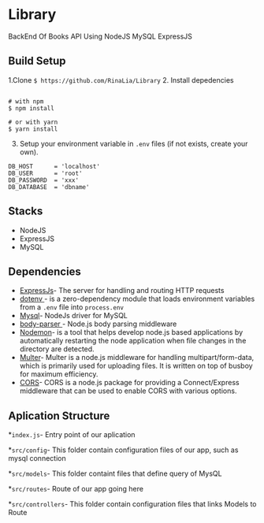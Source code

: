 # Library
BackEnd Of Books API Using NodeJS MySQL ExpressJS

## Build Setup
1.Clone ```$ https://github.com/RinaLia/Library```
2. Install depedencies
```

# with npm
$ npm install

# or with yarn
$ yarn install
```
3. Setup your environment variable in ```.env``` files (if not exists, create your own).
```
DB_HOST      = 'localhost'
DB_USER      = 'root'
DB_PASSWORD  = 'xxx'
DB_DATABASE  = 'dbname'
```

## Stacks
* NodeJS
* ExpressJS
* MySQL

## Dependencies
* [ExpressJs](#ExpressJs)- The server for handling and routing HTTP requests
* [dotenv ](#dotenv)- is a zero-dependency module that loads environment variables from a ```.env``` file into ```process.env```
* [Mysql](#setup)- NodeJs driver for MySQL
* [body-parser ](#body-parser)- Node.js body parsing middleware
* [Nodemon](#Nodemon)- is a tool that helps develop node.js based applications by automatically restarting the node application when file changes in the directory are detected.
* [Multer](#Multer)- Multer is a node.js middleware for handling multipart/form-data, which is primarily used for uploading files. It is written on top of busboy for maximum efficiency.
* [CORS](#CORS)- CORS is a node.js package for providing a Connect/Express middleware that can be used to enable CORS with various options.

## Aplication Structure
*```index.js```- Entry point of our aplication

*```src/config```- This folder contain configuration files of our app, such as mysql connection

*```src/models```- This folder containt files that define query of MysQL

*```src/routes```- Route of our app going here

*```src/controllers```- This folder contain configuration files that links Models to Route




